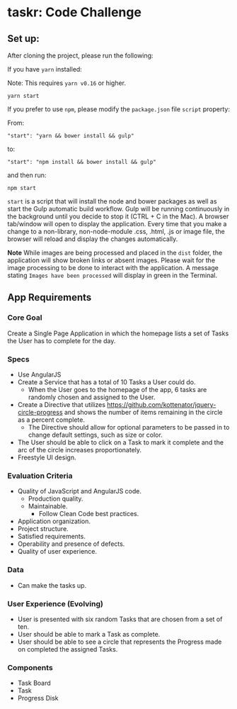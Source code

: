 # taskr: Code Challenge

## Set up:

After cloning the project, please run the following:

If you have `yarn` installed:

Note: This requires `yarn v0.16` or higher.

`yarn start`

If you prefer to use `npm`, please modify the `package.json` file `script` property:

From:

`"start": "yarn && bower install && gulp"`

to:

`"start": "npm install && bower install && gulp"`

and then run:

`npm start`

`start` is a script that will install the node and bower packages as well as start the Gulp automatic build workflow. Gulp will be running continuously in the background until you decide to stop it (CTRL + C in the Mac). A browser tab/window will open to display the application. Every time that you make a change to a non-library, non-node-module .css, .html, .js or image file, the browser will reload and display the changes automatically.

**Note** While images are being processed and placed in the `dist` folder, the application will show broken links or absent images. Please wait for the image processing to be done to interact with the application. A message stating `Images have been processed` will display in green in the Terminal.

## App Requirements

### Core Goal
Create a Single Page Application in which the homepage lists a set of Tasks the User has to complete for the day.

### Specs

* Use AngularJS
* Create a Service that has a total of 10 Tasks a User could do.
    * When the User goes to the homepage of the app, 6 tasks are randomly chosen and assigned to the User.
* Create a Directive that utilizes https://github.com/kottenator/jquery-circle-progress and shows the number of items remaining in the circle as a percent complete.
    * The Directive should allow for optional parameters to be passed in to change default settings, such as size or color.
* The User should be able to click on a Task to mark it complete and the arc of the circle increases proportionately.
* Freestyle UI design.


### Evaluation Criteria

* Quality of JavaScript and AngularJS code.
    * Production quality.
    * Maintainable.
        * Follow Clean Code best practices.
* Application organization.
* Project structure.
* Satisfied requirements.
* Operability and presence of defects.
* Quality of user experience.

### Data

* Can make the tasks up.

### User Experience (Evolving)

* User is presented with six random Tasks that are chosen from a set of ten.
* User should be able to mark a Task as complete.
* User should be able to see a circle that represents the Progress made on completed the assigned Tasks.


### Components

* Task Board
* Task
* Progress Disk
